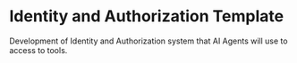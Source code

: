 # Identity and Authorization Template

Development of Identity and Authorization system that AI Agents will use to access to tools.
